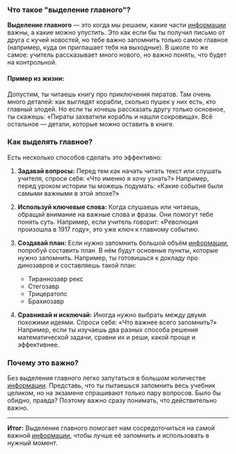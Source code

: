 ### Что такое "выделение главного"?

**Выделение главного** — это когда мы решаем, какие части [информации](KIDBOOK/learning/knowledge_structure/Информация.md) важны, а какие можно упустить. Это как если бы ты получил письмо от друга с кучей новостей, но тебе важно запомнить только самое главное (например, куда он приглашает тебя на выходные). В школе то же самое: учитель рассказывает много нового, но важно понять, что будет на контрольной.

#### Пример из жизни:
Допустим, ты читаешь книгу про приключения пиратов. Там очень много деталей: как выглядят корабли, сколько пушек у них есть, кто главный злодей. Но если ты хочешь рассказать другу только основное, ты скажешь: «Пираты захватили корабль и нашли сокровища». Всё остальное — детали, которые можно оставить в книге.

### Как выделять главное?

Есть несколько способов сделать это эффективно:

1. **Задавай вопросы:** Перед тем как начать читать текст или слушать учителя, спроси себя: «Что именно я хочу узнать?» Например, перед уроком истории ты можешь подумать: «Какие события были самыми важными в этой эпохе?»
   
2. **Используй ключевые слова:** Когда слушаешь или читаешь, обращай внимание на важные слова и фразы. Они помогут тебе понять суть. Например, если учитель говорит: «Революция произошла в 1917 году», это уже ключ к главному событию.

3. **Создавай план:** Если нужно запомнить большой объём [информации](KIDBOOK/learning/knowledge_structure/Информация.md), попробуй составить план. В нём будут основные пункты, которые нужно запомнить. Например, ты готовишься к докладу про динозавров и составляешь такой план:
   - Тираннозавр рекс
   - Стегозавр
   - Трицератопс
   - Брахиозавр

4. **Сравнивай и исключай:** Иногда нужно выбрать между двумя похожими идеями. Спроси себя: «Что важнее всего запомнить?» Например, если ты изучаешь два разных способа решения математической задачи, сравни их и реши, какой проще и эффективнее.

### Почему это важно?

Без выделения главного легко запутаться в большом количестве [информации](KIDBOOK/learning/knowledge_structure/Информация.md). Представь, что ты пытаешься запомнить весь учебник целиком, но на экзамене спрашивают только пару вопросов. Было бы обидно, правда? Поэтому важно сразу понимать, что действительно важно.

---

**Итог:** Выделение главного помогает нам сосредоточиться на самой важной [информации](KIDBOOK/learning/knowledge_structure/Информация.md), чтобы лучше её запомнить и использовать в нужный момент.